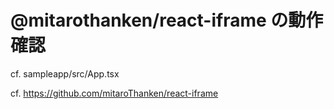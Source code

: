 # @mitarothanken/react-iframe の動作確認

cf. sampleapp/src/App.tsx

cf. https://github.com/mitaroThanken/react-iframe